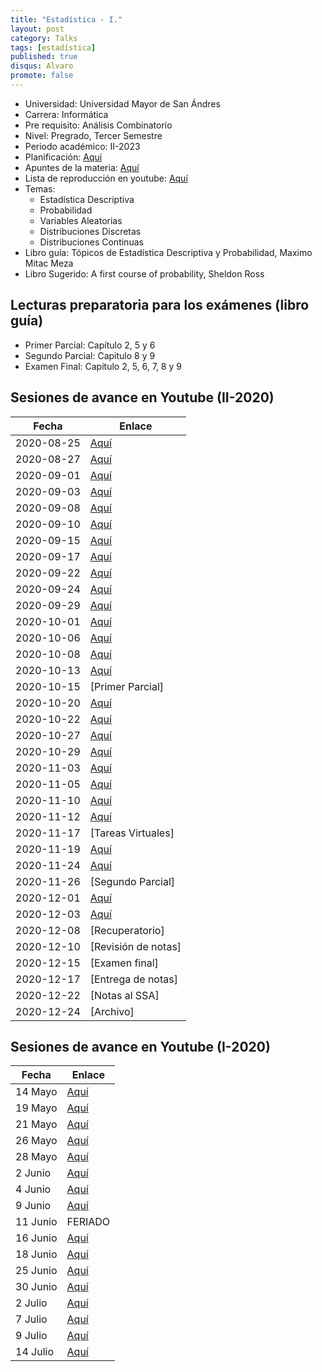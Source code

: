 ```yaml
---
title: "Estadística - I."
layout: post
category: Talks
tags: [estadística]
published: true
disqus: Alvaro
promote: false
---
```


* Universidad: Universidad Mayor de San Ándres
* Carrera: Informática
* Pre requisito: Análisis Combinatorio
* Nivel: Pregrado, Tercer Semestre
* Periodo académico: II-2023
* Planificación: [Aquí](https://alvarolimber.github.io/images/est133_II2023.pdf)
* Apuntes de la materia: [Aquí](https://alvarolimber.github.io/EST-133/_book/)
* Lista de reproducción en youtube: [Aquí](https://www.youtube.com/playlist?list=PL1bQNHPTDXvJpLlrZXevgy0AveOZc2iUj)
* Temas:	
	+ Estadística Descriptiva
	+ Probabilidad
	+ Variables Aleatorias
	+ Distribuciones Discretas
	+ Distribuciones Continuas
* Libro guía: Tópicos de Estadística Descriptiva y Probabilidad, Maximo Mitac Meza
* Libro Sugerido: A first course of probability, Sheldon Ross

## Lecturas preparatoria para los exámenes (libro guía)

+ Primer Parcial: Capítulo 2, 5 y 6
+ Segundo Parcial: Capitulo 8 y 9
+ Examen Final: Capítulo 2, 5, 6, 7, 8 y 9 
## Sesiones de avance en Youtube (II-2020)

Fecha | Enlace 
------|---------
2020-08-25  | [Aquí](https://youtu.be/hX8t1RGi6es)
2020-08-27  | [Aquí](https://youtu.be/EzIaeVgyAxo) 
2020-09-01  | [Aquí](https://youtu.be/_9FbDvSe7rw)
2020-09-03  | [Aquí](https://youtu.be/4guqp_wASCU) 
2020-09-08  | [Aquí](https://youtu.be/HnzDZTLLR3o)  
2020-09-10  | [Aquí](https://youtu.be/DYi0I7NJycg)  
2020-09-15  | [Aquí](https://youtu.be/qBTwRv5_J5g) 
2020-09-17  | [Aquí](https://youtu.be/9xvud84cLnQ) 
2020-09-22  | [Aquí](https://youtu.be/rGN8L0D4BUU)  
2020-09-24  | [Aquí](https://youtu.be/cqgBmpfW1OY)  
2020-09-29  | [Aquí](https://youtu.be/_jR0YpR0htU) 
2020-10-01  | [Aquí](https://youtu.be/mDDBFDsb3Bs) 
2020-10-06  | [Aquí](https://youtu.be/ezOQYwFrins)  
2020-10-08  | [Aquí](https://youtu.be/UZ9dOLEkArA)  
2020-10-13  | [Aquí](https://youtu.be/xRhu8H5lmPU) 
2020-10-15  | [Primer Parcial] 
2020-10-20  | [Aquí](https://youtu.be/PAnOYJwx2UM)  
2020-10-22  | [Aquí](https://youtu.be/B5Pp_jeqoC8)  
2020-10-27  | [Aquí](https://youtu.be/wg2MkSYDIGw) 
2020-10-29  | [Aquí](https://youtu.be/1DFitdU_c1w) 
2020-11-03  | [Aquí](https://youtu.be/nT3ONW7qEIs)  
2020-11-05  | [Aquí](https://youtu.be/KXopeVQozyY) 
2020-11-10  | [Aquí](https://youtu.be/8O0b8NJIaoA) 
2020-11-12  | [Aquí](https://youtu.be/VzPTrpxtRuw)
2020-11-17  | [Tareas Virtuales]
2020-11-19  | [Aquí](https://youtu.be/mrlnQfn0ms8)  
2020-11-24  | [Aquí](https://youtu.be/RttAnTdc3aU) 
2020-11-26  | [Segundo Parcial] 
2020-12-01  | [Aquí](https://youtu.be/qUeA6i7plBg)  
2020-12-03  | [Aquí](https://youtu.be/tiRZilSJTxc)  
2020-12-08  | [Recuperatorio]
2020-12-10  | [Revisión de notas] 
2020-12-15  | [Examen final]
2020-12-17  | [Entrega de notas]
2020-12-22  | [Notas al SSA]
2020-12-24  | [Archivo]

## Sesiones de avance en Youtube (I-2020)

Fecha | Enlace 
------|---------
 14 Mayo | [Aquí](https://youtu.be/xadipgPasKI)
 19 Mayo | [Aquí](https://youtu.be/SeeoTpa05NI)
 21 Mayo | [Aquí](https://youtu.be/R-cO2CYMuQQ)
 26 Mayo | [Aquí](https://youtu.be/OlcN7QsriSE)
 28 Mayo | [Aquí](https://youtu.be/8fBdB-RF4lU)
 2 Junio | [Aquí](https://youtu.be/183Bnwd0Z9k)
 4 Junio | [Aquí](https://youtu.be/hDRnB6QHLaU)
 9 Junio | [Aquí](https://youtu.be/9ESJ_p56iIQ)
 11 Junio | FERIADO
 16 Junio | [Aquí](https://youtu.be/1dIJTtCayME)
 18 Junio | [Aquí](https://youtu.be/K5YTpx2QdK0)
 25 Junio | [Aquí](https://youtu.be/WoWJdvCaz4U)
 30 Junio | [Aquí](https://youtu.be/efRqMOT8yHo)
 2 Julio | [Aquí](https://youtu.be/msutAzCcGXs)
 7 Julio | [Aquí](https://youtu.be/koSAkerJF98)
 9 Julio | [Aquí](https://youtu.be/pGbATcm-44A)
 14 Julio | [Aquí](https://youtu.be/vR4Z7itmzjY)
 